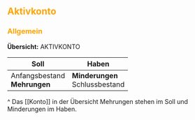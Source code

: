 ## <font color = "orange">Aktivkonto</font>
### <font color = "orange">Allgemein</font>
**Übersicht:**
AKTIVKONTO

| Soll                            | Haben                              |
| ------------------------------- | ---------------------------------- |
| Anfangsbestand<br>**Mehrungen** | **Minderungen** <br>Schlussbestand |
^ Das [[Konto]] in der Übersicht
Mehrungen stehen im Soll und Minderungen im Haben.
